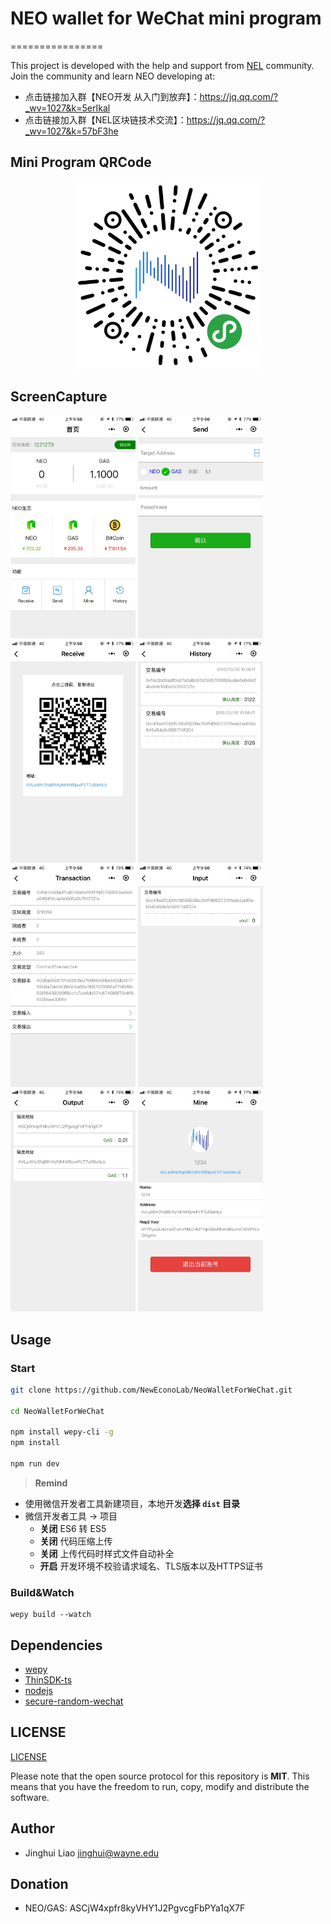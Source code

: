 # NEO wallet for WeChat mini program
================

This project is developed with the help and support from [NEL](https://github.com/NewEconoLab/) community. Join the community and learn NEO developing at:
- 点击链接加入群【NEO开发 从入门到放弃】：https://jq.qq.com/?_wv=1027&k=5erIkal
- 点击链接加入群【NEL区块链技术交流】：https://jq.qq.com/?_wv=1027&k=57bF3he

## Mini Program QRCode

<p align="center">
  <img
    src="./img/qrcode.jpg"
    width="300px;">
</p>

## ScreenCapture

<div>
<img src="./img/index.JPG" width="200" alt="首页"/>
<img src="./img/send.JPG" width="200" alt="转账"/>
<img src="./img/receive.JPG" width="200" alt="收款"/>
<img src="./img/history.JPG" width="200" alt="交易历史"/>
</div>
<div>
<img src="./img/transaction.JPG" width="200" alt="交易详情"/>
<img src="./img/vin.JPG" width="200" alt="交易输入"/>
<img src="./img/vout.JPG" width="200" alt="交易输出"/>
<img src="./img/mine.JPG" width="200" alt="个人"/>
</div>

## Usage

### Start

``` bash
git clone https://github.com/NewEconoLab/NeoWalletForWeChat.git

cd NeoWalletForWeChat

npm install wepy-cli -g
npm install

npm run dev
```


> **Remind**
- 使用微信开发者工具新建项目，本地开发**选择 `dist` 目录**
- 微信开发者工具 -> 项目
  - **关闭** ES6 转 ES5
  - **关闭** 代码压缩上传
  - **关闭** 上传代码时样式文件自动补全
  - **开启** 开发环境不校验请求域名、TLS版本以及HTTPS证书


### Build&Watch

```
wepy build --watch
```

## Dependencies

- [wepy](https://github.com/Tencent/wepy)
- [ThinSDK-ts](https://github.com/NewEconoLab/neo-thinsdk-ts)
- [nodejs](https://github.com/nodejs/node)
- [secure-random-wechat](https://github.com/Liaojinghui/secure-random-wechat)


## LICENSE

[LICENSE](https://github.com/NewEconoLab/NeoWalletForWeChat/blob/master/LICENSE)

Please note that the open source protocol for this repository is **MIT**. This means that you have the freedom to run, copy, modify and distribute the software. 

## Author

- Jinghui Liao <jinghui@wayne.edu>

## Donation

- NEO/GAS: ASCjW4xpfr8kyVHY1J2PgvcgFbPYa1qX7F

